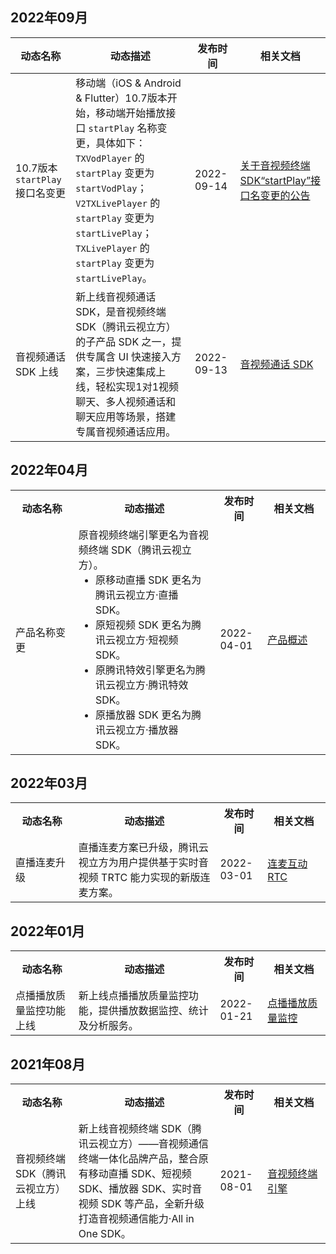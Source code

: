 
## 2022年09月
<table>
<thead>
<tr><th width="20%">动态名称</th><th width="45%">动态描述</th><th width="15%">发布时间</th><th width="20%">相关文档</th>
</tr>
</thead>
<tbody><tr>
<td>10.7版本 <code>startPlay</code> 接口名变更</td>
<td>移动端（iOS &amp; Android &amp; Flutter）10.7版本开始，移动端开始播放接口 <code>startPlay</code> 名称变更，具体如下：<code>TXVodPlayer</code> 的 <code>startPlay</code> 变更为 <code>startVodPlay</code>；<code>V2TXLivePlayer</code> 的 <code>startPlay</code> 变更为 <code>startLivePlay</code>；<code>TXLivePlayer</code> 的 <code>startPlay</code> 变更为 <code>startLivePlay</code>。</td>
<td>2022-09-14</td>
<td><a href="https://cloud.tencent.com/document/product/1449/80420">关于音视频终端 SDK“startPlay”接口名变更的公告</a></td>
</tr><tr>
<td>音视频通话 SDK 上线</td>
<td>新上线音视频通话 SDK，是音视频终端 SDK（腾讯云视立方）的子产品 SDK 之一，提供专属含 UI 快速接入方案，三步快速集成上线，轻松实现1对1视频聊天、多人视频通话和聊天应用等场景，搭建专属音视频通话应用。</td>
<td>2022-09-13</td>
<td><a href="https://cloud.tencent.com/document/product/1640">音视频通话 SDK</a></td>
</tr>
</tbody></table>

## 2022年04月
<table>
<tr><th width="20%">动态名称</th><th width="45%">动态描述</th><th width="15%">发布时间</th><th width="20%">相关文档</th>
</tr><tr>
<td>产品名称变更</td>
<td>原音视频终端引擎更名为音视频终端 SDK（腾讯云视立方）。<ul style="margin:0"><li>原移动直播 SDK 更名为腾讯云视立方·直播 SDK。</li><li>原短视频 SDK 更名为腾讯云视立方·短视频 SDK。</li><li>原腾讯特效引擎更名为腾讯云视立方·腾讯特效 SDK。</li><li>原播放器 SDK 更名为腾讯云视立方·播放器 SDK。</li></ul></td>
<td>2022-04-01</td>
<td><a href="https://cloud.tencent.com/document/product/1449/56924">产品概述</a></td>
</tr>
</tbody></table>

## 2022年03月
<table>
<tr><th width="20%">动态名称</th><th width="45%">动态描述</th><th width="15%">发布时间</th><th width="20%">相关文档</th>
</tr><tr>
<td>直播连麦升级</td>
<td>直播连麦方案已升级，腾讯云视立方为用户提供基于实时音视频 TRTC 能力实现的新版连麦方案。</td>
<td>2022-03-01</td>
<td><a href="https://cloud.tencent.com/document/product/1449/68076">连麦互动 RTC</a></td>
</tr>
</tbody></table>

## 2022年01月

<table>
<tr><th width="20%">动态名称</th><th width="45%">动态描述</th><th width="15%">发布时间</th><th width="20%">相关文档</th>
</tr><tr>
<td>点播播放质量监控功能上线</td>
<td>新上线点播播放质量监控功能，提供播放数据监控、统计及分析服务。</td>
<td>2022-01-21</td>
<td><a href="https://cloud.tencent.com/document/product/1449/68147">点播播放质量监控</a></td>
</tr></table>


## 2021年08月

<table>
<tr><th width="20%">动态名称</th><th width="45%">动态描述</th><th width="15%">发布时间</th><th width="20%">相关文档</th>
</tr><tr>
<td>音视频终端 SDK（腾讯云视立方）上线</td>
<td>新上线音视频终端 SDK（腾讯云视立方）——音视频通信终端一体化品牌产品，整合原有移动直播 SDK、短视频 SDK、播放器 SDK、实时音视频 SDK 等产品，全新升级打造音视频通信能力·All in One SDK。</td>
<td>2021-08-01</td>
<td><a href="https://cloud.tencent.com/document/product/1449/56924">音视频终端引擎</a></td>
</tr></table>
